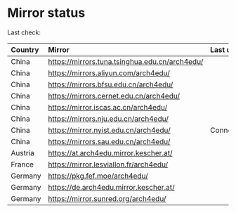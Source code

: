 <script src="./time.js"></script>
# Mirror status
Last check: <script type="text/javascript">localize(1720466139.3976238);</script>

|Country|Mirror|Last update|
|:------|:-----|:----------|
|China|https://mirrors.tuna.tsinghua.edu.cn/arch4edu/|<script type="text/javascript">localize(1720420622);</script>|
|China|https://mirrors.aliyun.com/arch4edu/|<script type="text/javascript">localize(1720420622);</script>|
|China|https://mirrors.bfsu.edu.cn/arch4edu/|<script type="text/javascript">localize(1720420622);</script>|
|China|https://mirrors.cernet.edu.cn/arch4edu/|<script type="text/javascript">localize(1720420622);</script>|
|China|https://mirror.iscas.ac.cn/arch4edu/|<script type="text/javascript">localize(1720420622);</script>|
|China|https://mirrors.nju.edu.cn/arch4edu/|<script type="text/javascript">localize(1720377383);</script>|
|China|https://mirror.nyist.edu.cn/arch4edu/|ConnectionError|
|China|https://mirrors.sau.edu.cn/arch4edu/|<script type="text/javascript">localize(1720420622);</script>|
|Austria|https://at.arch4edu.mirror.kescher.at/|<script type="text/javascript">localize(1720420622);</script>|
|France|https://mirror.lesviallon.fr/arch4edu/|<script type="text/javascript">localize(1720420622);</script>|
|Germany|https://pkg.fef.moe/arch4edu/|<script type="text/javascript">localize(1720420622);</script>|
|Germany|https://de.arch4edu.mirror.kescher.at/|<script type="text/javascript">localize(1720420622);</script>|
|Germany|https://mirror.sunred.org/arch4edu/|<script type="text/javascript">localize(1720420622);</script>|

<script src="./tablefilter/tablefilter.js"></script>
<script src="./table.js"></script>